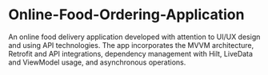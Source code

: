 # Online-Food-Ordering-Application
An online food delivery application developed with attention to UI/UX design and using API technologies. The app incorporates the MVVM architecture, Retrofit and API integrations, dependency management with Hilt, LiveData and ViewModel usage, and asynchronous operations.
